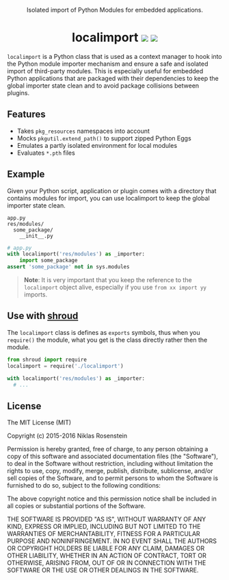 
<p align="center">Isolated import of Python Modules for embedded applications.
  </p>
<h1 align="center">localimport
  <img src="http://i.imgur.com/uuTtLzU.png"/>
  <a href="https://gist.github.com/NiklasRosenstein/f5690d8f36bbdc8e5556"><img src="http://i.imgur.com/oMcIOs2.png"/></a></h1>

`localimport` is a Python class that is used as a context manager to hook into
the Python module importer mechanism and ensure a safe and isolated import of
third-party modules. This is especially useful for embedded Python applications
that are packaged with their dependencies to keep the global importer state
clean and to avoid package collisions between plugins.

## Features

* Takes `pkg_resources` namespaces into account
* Mocks `pkgutil.extend_path()` to support zipped Python Eggs
* Emulates a partly isolated environment for local modules
* Evaluates `*.pth` files

## Example

Given your Python script, application or plugin comes with a directory that
contains modules for import, you can use localimport to keep the global
importer state clean.

```
app.py
res/modules/
  some_package/
    __init__.py
```

```python
# app.py
with localimport('res/modules') as _importer:
    import some_package
assert 'some_package' not in sys.modules
```

> **Note**: It is very important that you keep the reference to the
> `localimport` object alive, especially if you use `from xx import yy` imports.

## Use with [shroud][]

The `localimport` class is defines as `exports` symbols, thus when you
`require()` the module, what you get is the class directly rather then
the module.

```python
from shroud import require
localimport = require('./localimport')

with localimport('res/modules') as _importer:
  # ...
```

[shroud]: https://github.com/NiklasRosenstein/py-shroud

## License

The MIT License (MIT)

Copyright (c) 2015-2016  Niklas Rosenstein

Permission is hereby granted, free of charge, to any person obtaining a copy
of this software and associated documentation files (the "Software"), to deal
in the Software without restriction, including without limitation the rights
to use, copy, modify, merge, publish, distribute, sublicense, and/or sell
copies of the Software, and to permit persons to whom the Software is
furnished to do so, subject to the following conditions:

The above copyright notice and this permission notice shall be included in all
copies or substantial portions of the Software.

THE SOFTWARE IS PROVIDED "AS IS", WITHOUT WARRANTY OF ANY KIND, EXPRESS OR
IMPLIED, INCLUDING BUT NOT LIMITED TO THE WARRANTIES OF MERCHANTABILITY,
FITNESS FOR A PARTICULAR PURPOSE AND NONINFRINGEMENT. IN NO EVENT SHALL THE
AUTHORS OR COPYRIGHT HOLDERS BE LIABLE FOR ANY CLAIM, DAMAGES OR OTHER
LIABILITY, WHETHER IN AN ACTION OF CONTRACT, TORT OR OTHERWISE, ARISING FROM,
OUT OF OR IN CONNECTION WITH THE SOFTWARE OR THE USE OR OTHER DEALINGS IN THE
SOFTWARE.
